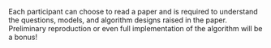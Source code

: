 Each participant can choose to read a paper and is required to understand the questions, models, and algorithm designs raised in the paper. 
Preliminary reproduction or even full implementation of the algorithm will be a bonus!

